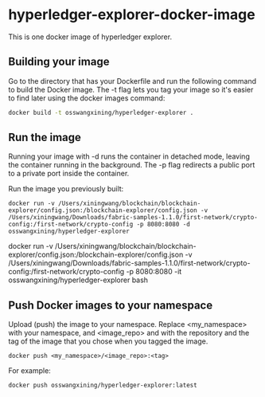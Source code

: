 # hyperledger-explorer-docker-image
This is one docker image of hyperledger explorer.

## Building your image
Go to the directory that has your Dockerfile and run the following command to build the Docker image. The -t flag lets you tag your image so it's easier to find later using the docker images command:
```sh
docker build -t osswangxining/hyperledger-explorer .
```

## Run the image
Running your image with -d runs the container in detached mode, leaving the container running in the background. The -p flag redirects a public port to a private port inside the container. 

Run the image you previously built:
```
docker run -v /Users/xiningwang/blockchain/blockchain-explorer/config.json:/blockchain-explorer/config.json -v /Users/xiningwang/Downloads/fabric-samples-1.1.0/first-network/crypto-config:/first-network/crypto-config -p 8080:8080 -d osswangxining/hyperledger-explorer
```
docker run -v /Users/xiningwang/blockchain/blockchain-explorer/config.json:/blockchain-explorer/config.json -v /Users/xiningwang/Downloads/fabric-samples-1.1.0/first-network/crypto-config:/first-network/crypto-config  -p 8080:8080   -it osswangxining/hyperledger-explorer bash

## Push Docker images to your namespace
Upload (push) the image to your namespace. Replace <my_namespace> with your namespace, and <image_repo> and <tag> with the repository and the tag of the image that you chose when you tagged the image.

```docker
docker push <my_namespace>/<image_repo>:<tag>
```

For example:
```sh
docker push osswangxining/hyperledger-explorer:latest
```